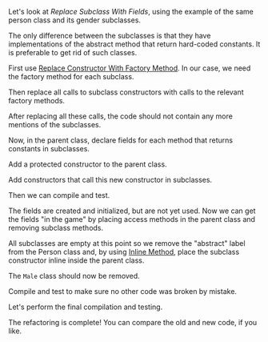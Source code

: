Let's look at <i>Replace Subclass With Fields</i>, using the example of the same person class and its gender subclasses.

The only difference between the subclasses is that they have implementations of the abstract method that return hard-coded constants. It is preferable to get rid of such classes.

First use <a href="/replace-constructor-with-factory-method">Replace Constructor With Factory Method</a>. In our case, we need the factory method for each subclass.

Then replace all calls to subclass constructors with calls to the relevant factory methods.

After replacing all these calls, the code should not contain any more mentions of the subclasses.

Now, in the parent class, declare fields for each method that returns constants in subclasses.

Add a protected constructor to the parent class.

Add constructors that call this new constructor in subclasses.

Then we can compile and test.

The fields are created and initialized, but are not yet used. Now we can get the fields "in the game" by placing access methods in the parent class and removing subclass methods.

All subclasses are empty at this point so we remove the "abstract" label from the Person class and, by using <a href="/inline-method">Inline Method</a>, place the subclass constructor inline inside the parent class.

The <code>Male</code> class should now be removed.

Compile and test to make sure no other code was broken by mistake.

Let's perform the final compilation and testing.

The refactoring is complete! You can compare the old and new code, if you like.